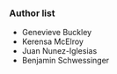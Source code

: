 ### Author list

* Genevieve Buckley
* Kerensa McElroy
* Juan Nunez-Iglesias
* Benjamin Schwessinger
